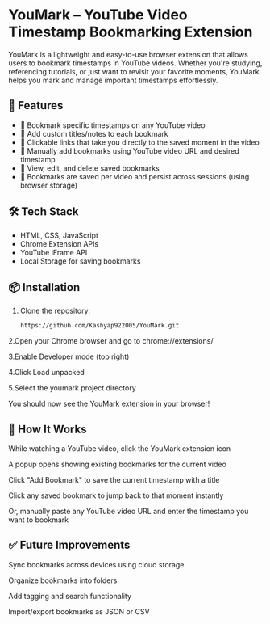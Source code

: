# YouMark – YouTube Video Timestamp Bookmarking Extension

YouMark is a lightweight and easy-to-use browser extension that allows users to bookmark timestamps in YouTube videos. Whether you're studying, referencing tutorials, or just want to revisit your favorite moments, YouMark helps you mark and manage important timestamps effortlessly.

## 🚀 Features

- 🔖 Bookmark specific timestamps on any YouTube video
- 📝 Add custom titles/notes to each bookmark
- 🔗 Clickable links that take you directly to the saved moment in the video
- 🧭 Manually add bookmarks using YouTube video URL and desired timestamp
- 📂 View, edit, and delete saved bookmarks
- 💾 Bookmarks are saved per video and persist across sessions (using browser storage)

## 🛠️ Tech Stack

- HTML, CSS, JavaScript
- Chrome Extension APIs
- YouTube iFrame API
- Local Storage for saving bookmarks

## 📦 Installation

1. Clone the repository:
   ```bash
   https://github.com/Kashyap922005/YouMark.git
 2.Open your Chrome browser and go to chrome://extensions/

 3.Enable Developer mode (top right)

 4.Click Load unpacked

 5.Select the youmark project directory

 You should now see the YouMark extension in your browser!


## 🧠 How It Works
While watching a YouTube video, click the YouMark extension icon

A popup opens showing existing bookmarks for the current video

Click "Add Bookmark" to save the current timestamp with a title

Click any saved bookmark to jump back to that moment instantly

Or, manually paste any YouTube video URL and enter the timestamp you want to bookmark


## ✅ Future Improvements
Sync bookmarks across devices using cloud storage

Organize bookmarks into folders

Add tagging and search functionality

Import/export bookmarks as JSON or CSV

